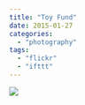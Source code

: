 ```yaml
---
title: "Toy Fund"
date: 2015-01-27
categories: 
  - "photography"
tags: 
  - "flickr"
  - "ifttt"
---
```


![](https://farm9.staticflickr.com/8633/16356065936_8e597711b7_b.jpg)
